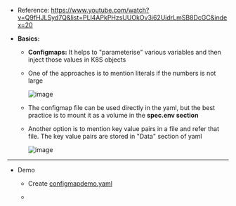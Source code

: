 - Reference: https://www.youtube.com/watch?v=Q9fHJLSyd7Q&list=PLl4APkPHzsUUOkOv3i62UidrLmSB8DcGC&index=20

- **Basics:**
  - **Configmaps:** It helps to "parameterise" various variables and then inject those values in K8S objects

  - One of the approaches is to mention literals if the numbers is not large 

      ![image](https://github.com/user-attachments/assets/e6c4c217-6e1f-402e-a040-85926b0a9ad2)
    
  - The configmap file can be used directly in the yaml, but the best practice is to mount it as a volume in the **spec.env section**

  - Another option is to mention key value pairs in a file and refer that file. The key value pairs are stored in "Data" section of yaml

      ![image](https://github.com/user-attachments/assets/62470d24-2af6-4915-b114-6afa1e46a484)
     
-------------------------------------------------------
- Demo
  - Create [configmapdemo.yaml](https://github.com/Ajit1279/GCP_Learning/blob/main/Docker_K8S/K8S/concepts/configmapdemo.yaml)

  -  
